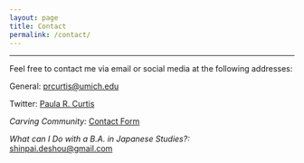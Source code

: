 ```yaml
---
layout: page
title: Contact
permalink: /contact/
---
```

******************************

<p class="indent">Feel free to contact me via email or social media at the following addresses:</p>
<p class="indent2">General: <a href="mailto:prcurtis@umich.edu">prcurtis@umich.edu</a></p>
<p class="indent2">Twitter: <a href="http://www.twitter.com/paularcurtis">Paula R. Curtis</a>
<p class="indent2"><em>Carving Community:</em> <a href="https://carvingcommunity-dentouart.com/contact/">Contact Form</a></p>
<p class="indent2"><em>What can I Do with a B.A. in Japanese Studies?:</em> <a href="mailto:shinpai.deshou@gmail.com">shinpai.deshou@gmail.com</a></p>

